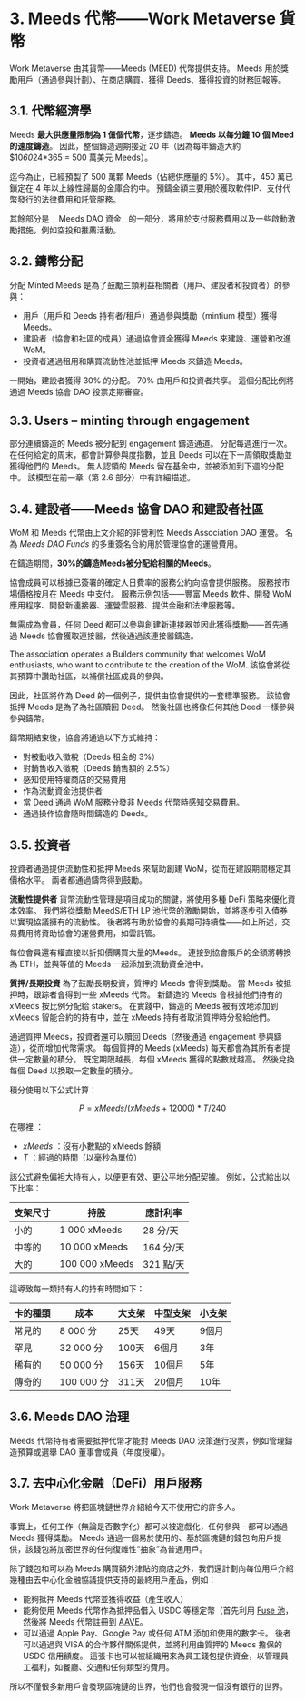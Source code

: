 # 3. Meeds 代幣——Work Metaverse 貨幣

Work Metaverse 由其貨幣——Meeds (MEED) 代幣提供支持。 Meeds 用於獎勵用戶（通過參與計劃）、在商店購買、獲得 Deeds、獲得投資的財務回報等。

## 3.1. 代幣經濟學

Meeds **最大供應量限制為 1 億個代幣**，逐步鑄造。 **Meeds 以每分鐘 10 個 Meed 的速度鑄造**。 因此，整個鑄造週期接近 20 年（因為每年鑄造大約 $10*60*24*365 = 500 萬美元 Meeds）。

迄今為止，已經預製了 500 萬顆 Meeds（佔總供應量的 5%）。 其中，450 萬已鎖定在 4 年以上線性歸屬的金庫合約中。 預鑄金額主要用於獲取軟件IP、支付代幣發行的法律費用和託管服務。

其餘部分是 __Meeds DAO 資金__的一部分，將用於支付服務費用以及一些啟動激勵措施，例如空投和推薦活動。


## 3.2. 鑄幣分配

分配 Minted Meeds 是為了鼓勵三類利益相關者（用戶、建設者和投資者）的參與：

- 用戶（用戶和 Deeds 持有者/租戶）通過參與獎勵（mintium 模型）獲得 Meeds。
- 建設者（協會和社區的成員）通過協會資金獲得 Meeds 來建設、運營和改進 WoM。
- 投資者通過租用和購買流動性池並抵押 Meeds 來鑄造 Meeds。

一開始，建設者獲得 30% 的分配。 70% 由用戶和投資者共享。 這個分配比例將通過 Meeds 協會 DAO 投票定期審查。

## 3.3. Users – minting through engagement

部分連續鑄造的 Meeds 被分配到 engagement 鑄造通道。 分配每週進行一次。 在任何給定的周末，都會計算參與度指數，並且 Deeds 可以在下一周領取獎勵並獲得他們的 Meeds。 無人認領的 Meeds 留在基金中，並被添加到下週的分配中。 該模型在前一章（第 2.6 部分）中有詳細描述。

## 3.4. 建設者——Meeds 協會 DAO 和建設者社區

WoM 和 Meeds 代幣由上文介紹的非營利性 Meeds Association DAO 運營。 名為 _Meeds DAO Funds_ 的多重簽名合約用於管理協會的運營費用。

在鑄造期間，**30%的鑄造Meeds被分配給相關的Meeds**。

協會成員可以根據已簽署的確定人日費率的服務公約向協會提供服務。 服務按市場價格按月在 Meeds 中支付。 服務示例包括——豐富 Meeds 軟件、開發 WoM 應用程序、開發新連接器、運營雲服務、提供金融和法律服務等。

無需成為會員，任何 Deed 都可以參與創建新連接器並因此獲得獎勵——首先通過 Meeds 協會獲取連接器，然後通過該連接器鑄造。

The association operates a Builders community that welcomes WoM enthusiasts, who want to contribute to the creation of the WoM. 該協會將從其預算中讚助社區，以補償社區成員的參與。

因此，社區將作為 Deed 的一個例子，提供由協會提供的一套標準服務。 該協會抵押 Meeds 是為了為社區贖回 Deed。 然後社區也將像任何其他 Deed 一樣參與參與鑄幣。

鑄幣期結束後，協會將通過以下方式維持：

- 對被動收入徵稅（Deeds 租金的 3%）
- 對銷售收入徵稅（Deeds 銷售額的 2.5%）
- 感知使用特權商店的交易費用
- 作為流動資金池提供者
- 當 Deed 通過 WoM 服務分發非 Meeds 代幣時感知交易費用。
- 通過操作協會隨時間鑄造的 Deeds。


## 3.5. 投資者

投資者通過提供流動性和抵押 Meeds 來幫助創建 WoM，從而在建設期間穩定其價格水平。 兩者都通過鑄幣得到鼓勵。

**流動性提供者** 貨幣流動性管理是項目成功的關鍵，將使用多種 DeFi 策略來優化資本效率。 我們將從獎勵 MeedS/ETH LP 池代幣的激勵開始，並將逐步引入債券以實現協議擁有的流動性。 後者將有助於協會的長期可持續性——如上所述，交易費用將資助協會的運營費用，如雲託管。

每位會員還有權直接以折扣價購買大量的Meeds。 連接到協會賬戶的金額將轉換為 ETH，並與等值的 Meeds 一起添加到流動資金池中。

**質押/長期投資** 為了鼓勵長期投資，質押的 Meeds 會得到獎勵。 當 Meeds 被抵押時，跟踪者會得到一些 xMeeds 代幣。 新鑄造的 Meeds 會根據他們持有的 xMeeds 按比例分配給 stakers。 在實踐中，鑄造的 Meeds 被有效地添加到 xMeeds 智能合約的持有中，並在 xMeeds 持有者取消質押時分發給他們。

通過質押 Meeds，投資者還可以贖回 Deeds（然後通過 engagement 參與鑄造），從而增加代幣需求。 每個質押的 Meeds (xMeeds) 每天都會為其所有者提供一定數量的積分。 既定期限越長，每個 xMeeds 獲得的點數就越高。 然後兌換每個 Deed 以換取一定數量的積分。

積分使用以下公式計算：

 $$ P = xMeeds / (xMeeds + 12000) * T / 240 $$

 在哪裡 ：

- $xMeeds$ ：沒有小數點的 xMeeds 餘額
- $T$ ：經過的時間（以毫秒為單位）

該公式避免偏袒大持有人，以便更有效、更公平地分配契據。 例如，公式給出以下比率：

| **支架尺寸** | **持股**         | **應計利率** |
| -------- | -------------- | -------- |
| 小的       | 1 000 xMeeds   | 28 分/天   |
| 中等的      | 10 000 xMeeds  | 164 分/天  |
| 大的       | 100 000 xMeeds | 321 點/天  |


這導致每一類持有人的持有時間如下：

| **卡的種類** | **成本**    | **大支架** | **中型支架** | **小支架** |
| -------- | --------- | ------- | -------- | ------- |
| 常見的      | 8 000 分   | 25天     | 49天      | 9個月     |
| 罕見       | 32 000 分  | 100天    | 6個月      | 3年      |
| 稀有的      | 50 000 分  | 156天    | 10個月     | 5年      |
| 傳奇的      | 100 000 分 | 311天    | 20個月     | 10年     |

## 3.6. Meeds DAO 治理

Meeds 代幣持有者需要抵押代幣才能對 Meeds DAO 決策進行投票，例如管理鑄造預算或選舉 DAO 董事會成員（年度授權）。

## 3.7. 去中心化金融（DeFi）用戶服務

Work Metaverse 將把區塊鏈世界介紹給今天不使用它的許多人。

事實上，任何工作（無論是否數字化）都可以被遊戲化，任何參與 - 都可以通過 Meeds 獲得獎勵。 Meeds 通過一個易於使用的、基於區塊鏈的錢包向用戶提供，該錢包將加密世界的任何復雜性“抽象”為普通用戶。

除了錢包和可以為 Meeds 購買額外津貼的商店之外，我們還計劃向每位用戶介紹幾種由去中心化金融協議提供支持的最終用戶產品，例如：

- 能夠抵押 Meeds 代幣並獲得收益（產生收入）
- 能夠使用 Meeds 代幣作為抵押品借入 USDC 等穩定幣（首先利用 [Fuse 池](https://app.rari.capital/fuse)，然後將 Meeds 代幣註冊到 [AAVE](https://aave.com/)。
- 可以通過 Apple Pay、Google Pay 或任何 ATM 添加和使用的數字卡。 後者可以通過與 VISA 的合作夥伴關係提供，並將利用由質押的 Meeds 擔保的 USDC 信用額度。 這張卡也可以被組織用來為員工錢包提供資金，以管理員工福利，如餐廳、交通和任何類型的費用。

所以不僅很多新用戶會發現區塊鏈的世界，他們也會發現一個沒有銀行的世界。

 
